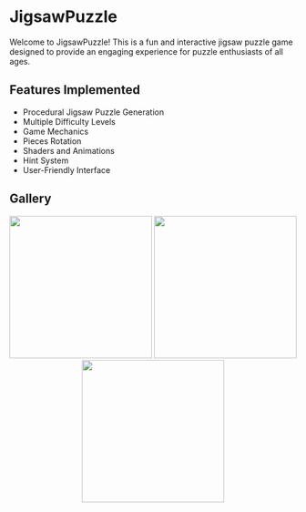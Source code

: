 # JigsawPuzzle

Welcome to JigsawPuzzle! This is a fun and interactive jigsaw puzzle game designed to provide an engaging experience for puzzle enthusiasts of all ages.

## Features Implemented

- Procedural Jigsaw Puzzle Generation
- Multiple Difficulty Levels
- Game Mechanics
- Pieces Rotation
- Shaders and Animations
- Hint System
- User-Friendly Interface

## Gallery


<div align="center">
  <img src="https://github.com/user-attachments/assets/7da8c172-ae34-43bb-9664-510e089b3e6c" width="250" />
  <img src="https://github.com/user-attachments/assets/bcb29ab8-0d77-4577-b564-299125ccfebd" width="250" />
  <img src="https://github.com/user-attachments/assets/43010892-86c1-4c7b-afd8-20f1e51257fc" width="250" />
</div>
